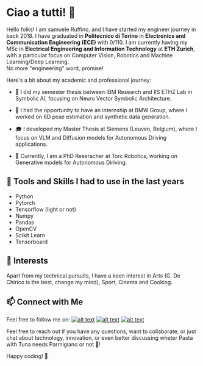 # Ciao a tutti! 👋

Hello folks! I am samuele Ruffino, and I have started my engineer journey in back 2018. I have graduated in **Politecnico di Torino** in **Electronics and Communication Engineering (ECE)** with 0/110.
I am currently having my MSc in **Electrical Engineering and Information Technology** at **ETH Zurich**, with a particular focus on Computer Vision, Robotics and Machine Learning/Deep Learning.  
No more "engineering" word, promise!

Here's a bit about my academic and professional journey:

- 🔬 I did my semester thesis between IBM Research and IIS ETHZ Lab in Symbolic AI, focusing on Neuro Vector Symbolic Architecture. 

- 🚗 I had the opportunity to have an internship at BMW Group, where I worked on 6D pose estimation and synthetic data generation.

- 🎓 I developed my Master Thesis at Siemens (Leuven, Belgium), where I focus on VLM and Diffusion models for Autonomous Driving applications.

- 🚗 Currently, I am a PhD Reseracher at Torc Robotics, working on Generative models for Autonomous Diriving.

## 🔧 Tools and Skills I had to use in the last years

- Python
- Pytorch
- Tensorflow (light or not)
- Numpy
- Pandas
- OpenCV
- Scikit Learn
- Tensorboard

## 🍻 Interests

Apart from my technical pursuits, I have a keen interest in Arts (G. De Chirico is the best, change my mind), Sport, Cinema and Cooking.

## 📫 Connect with Me

Feel free to follow me on: [![alt text][1.1]][1] [![alt text][8.2]][8] [![alt text][7.2]][7]

Feel free to reach out if you have any questions, want to collaborate, or just chat about technology, innovation, or even better discussing wheter Pasta with Tuna needs Parmigiano or not 😬!

Happy coding! 🚀



<!-- links to social media icons -->

<!-- icons with padding -->

[1.1]: http://i.imgur.com/tXSoThF.png (twitter icon with padding)
[2.1]: http://i.imgur.com/P3YfQoD.png (facebook icon with padding)
[3.1]: http://i.imgur.com/yCsTjba.png (google plus icon with padding)
[4.1]: http://i.imgur.com/YckIOms.png (tumblr icon with padding)
[5.1]: http://i.imgur.com/1AGmwO3.png (dribbble icon with padding)
[6.1]: http://i.imgur.com/0o48UoR.png (github icon with padding)
[7.1]: https://i.imgur.com/YbyUD3b.png (linkedin icon with padding)
[8.1]: https://i.imgur.com/8bY5zKE.png (instagram icon with padding)

<!-- icons without padding -->

[1.2]: http://i.imgur.com/wWzX9uB.png (twitter icon without padding)
[2.2]: http://i.imgur.com/fep1WsG.png (facebook icon without padding)
[3.2]: http://i.imgur.com/VlgBKQ9.png (google plus icon without padding)
[4.2]: http://i.imgur.com/jDRp47c.png (tumblr icon without padding)
[5.2]: http://i.imgur.com/Vvy3Kru.png (dribbble icon without padding)
[6.2]: http://i.imgur.com/9I6NRUm.png (github icon without padding)
[7.2]: https://i.imgur.com/YbyUD3b.png (linkedin icon without padding)
[8.2]: https://i.imgur.com/8bY5zKE.png (instagram icon with padding)


<!-- links to your social media accounts -->
<!-- update these accordingly -->

[1]: https://twitter.com/ruffino_samuele
[6]: http://www.github.com/samueleruffino99
[7]: https://www.linkedin.com/in/samuele-ruffino
[8]: https://www.instagram.com/samueleruffino_

<!-- Please don't remove this: Grab your social icons from https://github.com/carlsednaoui/gitsocial -->
